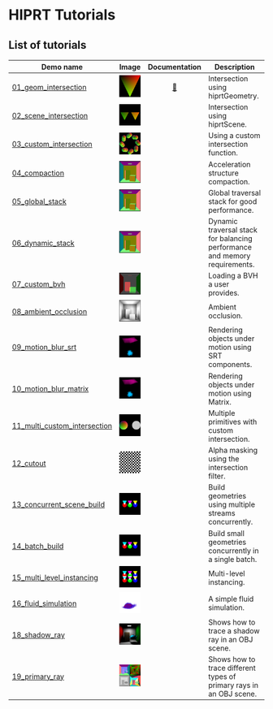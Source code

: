 # HIPRT Tutorials

## List of tutorials

| Demo name  | Image  | Documentation | Description |
|---|:---:|:--:|--|
|[01_geom_intersection](./01_geom_intersection)   | <img src="./imgs/01_geom_intersection.png" alt="drawing" width="100"/>  | [:page_facing_up:](../doc/01_geom_intersection.md) | Intersection using hiprtGeometry. |
|[02_scene_intersection](./02_scene_intersection)   | <img src="./imgs/02_scene_intersection.png" alt="drawing" width="100"/>  | | Intersection using hiprtScene. |
|[03_custom_intersection](./03_custom_intersection)   | <img src="./imgs/03_custom_intersection.png" alt="drawing" width="100"/>  | | Using a custom intersection function. |
|[04_compaction](./04_compaction)   | <img src="./imgs/04_compaction.png" alt="drawing" width="100"/>  | | Acceleration structure compaction. |
|[05_global_stack](./05_global_stack)   | <img src="./imgs/05_global_stack.png" alt="drawing" width="100"/>  | | Global traversal stack for good performance. | 
|[06_dynamic_stack](./06_dynamic_stack)   | <img src="./imgs/06_dynamic_stack.png" alt="drawing" width="100"/>  | | Dynamic traversal stack for balancing performance and memory requirements. | 
|[07_custom_bvh](./07_custom_bvh_import)   | <img src="./imgs/07_custom_bvh_import.png" alt="drawing" width="100"/>  | | Loading a BVH a user provides. |
|[08_ambient_occlusion](./08_ambient_occlusion)   | <img src="./imgs/08_ambient_occlusion.png" alt="drawing" width="100"/>  | | Ambient occlusion. |
|[09_motion_blur_srt](./09_motion_blur)   | <img src="./imgs/09_motion_blur_srt.png" alt="drawing" width="100"/>  | | Rendering objects under motion using SRT components. |
|[10_motion_blur_matrix](./10_motion_blur)   | <img src="./imgs/10_motion_blur_matrix.png" alt="drawing" width="100"/>  | | Rendering objects under motion using Matrix. |
|[11_multi_custom_intersection](./11_multi_custom_intersection)   | <img src="./imgs/11_multi_custom_intersection.png" alt="drawing" width="100"/>  | | Multiple primitives with custom intersection. |
|[12_cutout](./12_cutout)   | <img src="./imgs/12_cutout.png" alt="drawing" width="100"/>  | | Alpha masking using the intersection filter. |
|[13_concurrent_scene_build](./13_concurrent_scene_build)   | <img src="./imgs/13_concurrent_scene_build.png" alt="drawing" width="100"/>  | | Build geometries using multiple streams concurrently. |
|[14_batch_build](./14_batch_build)   | <img src="./imgs/14_batch_build.png" alt="drawing" width="100"/>  | | Build small geometries concurrently in a single batch. |
|[15_multi_level_instancing](./15_multi_level_instancing)   | <img src="./imgs/15_multi_level_instancing.png" alt="drawing" width="100"/>  | | Multi-level instancing. |
|[16_fluid_simulation](./16_fluid_simulation)   | <img src="./imgs/16_fluid_simulation.png" alt="drawing" width="100"/>  | | A simple fluid simulation. |
|[18_shadow_ray](./18_shadow_ray)   | <img src="./imgs/18_shadow_ray.png" alt="drawing" width="100"/>  | | Shows how to trace a shadow ray in an OBJ scene. |
|[19_primary_ray](./19_primary_ray)   | <img src="./imgs/19_primary_ray.png" alt="drawing" width="100"/>  | | Shows how to trace different types of primary rays in an OBJ scene. |
